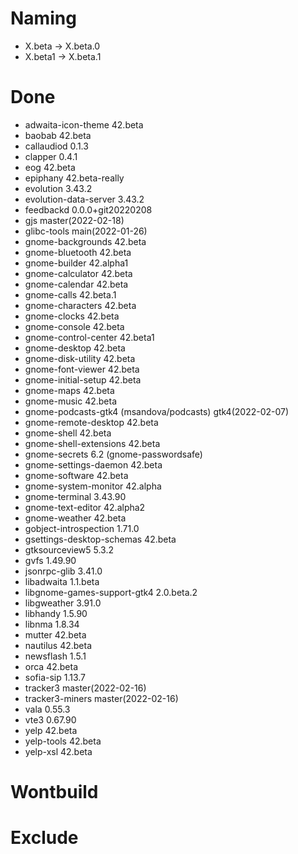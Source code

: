 # Naming
* X.beta -> X.beta.0
* X.beta1 -> X.beta.1

# Done
- adwaita-icon-theme 42.beta
- baobab 42.beta
- callaudiod 0.1.3
- clapper 0.4.1
- eog 42.beta
- epiphany 42.beta-really
- evolution 3.43.2
- evolution-data-server 3.43.2
- feedbackd 0.0.0+git20220208
- gjs master(2022-02-18)
- glibc-tools main(2022-01-26)
- gnome-backgrounds 42.beta
- gnome-bluetooth 42.beta
- gnome-builder 42.alpha1
- gnome-calculator 42.beta
- gnome-calendar 42.beta
- gnome-calls 42.beta.1
- gnome-characters 42.beta
- gnome-clocks 42.beta
- gnome-console 42.beta
- gnome-control-center 42.beta1
- gnome-desktop 42.beta
- gnome-disk-utility 42.beta
- gnome-font-viewer 42.beta
- gnome-initial-setup 42.beta
- gnome-maps 42.beta
- gnome-music 42.beta
- gnome-podcasts-gtk4 (msandova/podcasts) gtk4(2022-02-07)
- gnome-remote-desktop 42.beta
- gnome-shell 42.beta
- gnome-shell-extensions 42.beta
- gnome-secrets 6.2 (gnome-passwordsafe)
- gnome-settings-daemon 42.beta
- gnome-software 42.beta
- gnome-system-monitor 42.alpha
- gnome-terminal 3.43.90
- gnome-text-editor 42.alpha2
- gnome-weather 42.beta
- gobject-introspection 1.71.0
- gsettings-desktop-schemas 42.beta
- gtksourceview5 5.3.2
- gvfs 1.49.90
- jsonrpc-glib 3.41.0
- libadwaita 1.1.beta
- libgnome-games-support-gtk4 2.0.beta.2
- libgweather 3.91.0
- libhandy 1.5.90
- libnma 1.8.34
- mutter 42.beta
- nautilus 42.beta
- newsflash 1.5.1
- orca 42.beta
- sofia-sip 1.13.7
- tracker3 master(2022-02-16)
- tracker3-miners master(2022-02-16)
- vala 0.55.3
- vte3 0.67.90
- yelp 42.beta
- yelp-tools 42.beta
- yelp-xsl 42.beta

# Wontbuild

# Exclude